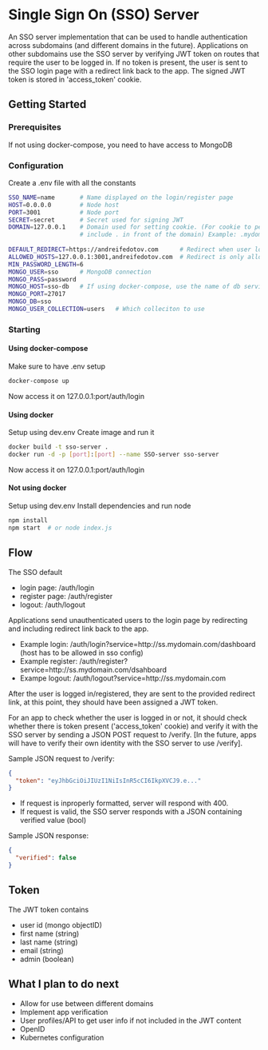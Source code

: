 # Single Sign On (SSO) Server

An SSO server implementation that can be used to handle authentication across subdomains (and different domains in the future). Applications on other subdomains use the SSO server by verifying JWT token on routes that require the user to be logged in. If no token is present, the user is sent to the SSO login page with a redirect link back to the app. The signed JWT token is stored in 'access_token' cookie.

## Getting Started

### Prerequisites
If not using docker-compose, you need to have access to MongoDB

### Configuration
Create a .env file with all the constants
```bash
SSO_NAME=name       # Name displayed on the login/register page
HOST=0.0.0.0        # Node host
PORT=3001           # Node port
SECRET=secret       # Secret used for signing JWT
DOMAIN=127.0.0.1    # Domain used for setting cookie. (For cookie to persist between subdomains, 
                    # include . in front of the domain) Example: .mydomain.com
                    
DEFAULT_REDIRECT=https://andreifedotov.com      # Redirect when user logs in without specified redirect
ALLOWED_HOSTS=127.0.0.1:3001,andreifedotov.com  # Redirect is only allowed to these hosts separated by commas
MIN_PASSWORD_LENGTH=6
MONGO_USER=sso      # MongoDB connection
MONGO_PASS=password
MONGO_HOST=sso-db   # If using docker-compose, use the name of db service
MONGO_PORT=27017
MONGO_DB=sso
MONGO_USER_COLLECTION=users   # Which colleciton to use
```

### Starting
#### Using docker-compose
Make sure to have .env setup
```bash
docker-compose up
```
Now access it on 127.0.0.1:port/auth/login

#### Using docker
Setup using dev.env
Create image and run it
```bash
docker build -t sso-server . 
docker run -d -p [port]:[port] --name SSO-server sso-server
```
Now access it on 127.0.0.1:port/auth/login

#### Not using docker
Setup using dev.env
Install dependencies and run node
```bash
npm install
npm start  # or node index.js
```

## Flow

The SSO default 
- login page: /auth/login
- register page: /auth/register
- logout: /auth/logout
                
Applications send unauthenticated users to the login page by redirecting and including redirect link back to the app.
- Example login: /auth/login?service=http://<span></span>ss.mydomain.com/dashboard (host has to be allowed in sso config)
- Example register: /auth/register?service=http://<span></span>ss.mydomain.com/dsahboard
- Exampe logout: /auth/logout?service=http://<span></span>ss.mydomain.com

After the user is logged in/registered, they are sent to the provided redirect link, at this point, they should have been assigned a JWT token.

For an app to check whether the user is logged in or not, it should check whether there is token present ('access_token' cookie) and verify it with the SSO server by sending a JSON POST request to /verify. [In the future, apps will have to verify their own identity with the SSO server to use /verify].

Sample JSON request to /verify:
```json
{
  "token": "eyJhbGciOiJIUzI1NiIsInR5cCI6IkpXVCJ9.e..."
}
```

- If request is inproperly formatted, server will respond with 400.
- If request is valid, the SSO server responds with a JSON containing verified value (bool)

Sample JSON response:
```json
{
  "verified": false
}
```

## Token
The JWT token contains 
- user id (mongo objectID)
- first name (string)
- last name (string)
- email (string)
- admin (boolean)

## What I plan to do next
- Allow for use between different domains
- Implement app verification
- User profiles/API to get user info if not included in the JWT content
- OpenID
- Kubernetes configuration
